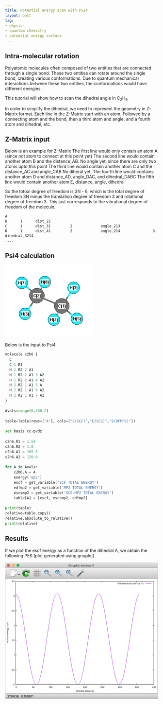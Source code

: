 ```yaml
---
title: Potential energy scan with PSI4
layout: post
tag:
- physics
- quantum chemistry
- potential energy surface
---
```


## Intra-molecular rotation
Polyatomic molecules often composed of two entities that are connected through a single bond. These two entities can rotate around the single bond, creating various conformations. Due to quantum mechanical interactions between these two entities, the conformations would have different energies.

This tutorial will show how to scan the dihedral angle in C<sub>2</sub>H<sub>6</sub>

In order to simplify the dihedral, we need to represent the geometry in Z-Matrix format. Each line in the Z-Matrix start with an atom. Followed by a connecting atom and the bond, then a third atom and angle, and a fourth atom and dihedral, etc.

## Z-Matrix input

Below is an example for Z-Matrix
The first line would only contain an atom A (since not atom to connect at this point yet)
The second line would contain another atom B and the distance_AB. No angle yet, since there are only two atoms upto this point
The third line would contain another atom C and the distance_AC and angle_CAB No diheral yet.
The fourth line would contains another atom D and distance_AD, angle_DAC, and dihedral_DABC
The fifth line would contain another atom E, distance, angle, dihedral

So the totoal degree of freedom is 3N - 6, which is the total degree of freedom 3N minus the translation degree of freedom 3 and rotational degree of freedom 3. This just corresponds to the vibrational degree of freedom of the molecule.

```
A
B      1      dist_21
C      1      dist_31         2             angle_213
D      1      dist_41         2             angle_214               3                dihedral_3214
....
```

## Psi4 calculation
![alt c2h6 z-matrix](/assets/img/c2h6.gif)

Below is the input to Psi4.

```python
molecule c2h6 {
  C 
  C 1 R1
  H 1 R2 2 A1
  H 1 R2 2 A1 3 A2
  H 1 R2 2 A1 4 A2
  H 2 R2 1 A1 5 A
  H 2 R2 1 A1 6 A2
  H 2 R2 1 A1 7 A2
}

Avals=range(0,360,2)

table=Table(rows=["A"], cols=["E(SCF)","E(SCS)","E(DFMP2)"])

set basis cc-pvdz

c2h6.R1 = 1.54
c2h6.R2 = 1.0
c2h6.A1 = 109.5
c2h6.A2 = 120.0

for A in Avals:
    c2h6.A = A
    energy('mp2')
    escf = get_variable('SCF TOTAL ENERGY')
    edfmp2 = get_variable('MP2 TOTAL ENERGY')
    escsmp2 = get_variable('SCS-MP2 TOTAL ENERGY')
    table[A] = [escf, escsmp2, edfmp2]

print(table)
relative=table.copy()
relative.absolute_to_relative()
print(relative)
```

## Results

If we plot the escf energy as a function of the dihedral A, we obtain the following PES (plot generated using gnuplot).

![alt c2h6 pes](/assets/img/c2h6pes.png)